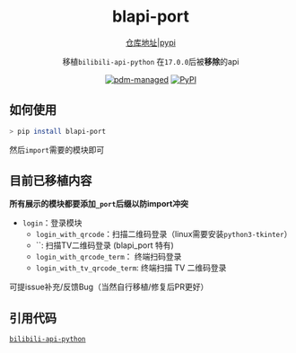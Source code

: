 <div align="center">

# blapi-port

[仓库地址](https://github.com/luyanci/blapi-port)|[pypi](https://pypi.org/project/blapi-port)

 移植`bilibili-api-python` 在`17.0.0`后被**移除**的api

[![pdm-managed](https://img.shields.io/endpoint?url=https%3A%2F%2Fcdn.jsdelivr.net%2Fgh%2Fpdm-project%2F.github%2Fbadge.json)](https://pdm-project.org)
[![PyPI](https://img.shields.io/pypi/v/blapi-port?logo=python&logoColor=%23cccccc)](https://pypi.org/project/blapi-port)

</div>

## 如何使用

```bash
> pip install blapi-port
```

然后`import`需要的模块即可

## 目前已移植内容

**所有展示的模块都要添加`_port`后缀以防import冲突**

 - `login`：登录模块
    - `login_with_qrcode`：扫描二维码登录（linux需要安装`python3-tkinter`）
    - ``: 扫描TV二维码登录 (blapi_port 特有)
    - `login_with_qrcode_term`： 终端扫码登录
    - `login_with_tv_qrcode_term`: 终端扫描 TV 二维码登录

可提issue补充/反馈Bug（当然自行移植/修复后PR更好）

## 引用代码

[`bilibili-api-python`](https://github.com/Nemo2011/bilibili-api)
